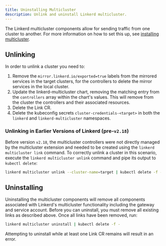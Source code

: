 ```yaml
---
title: Uninstalling Multicluster
description: Unlink and uninstall Linkerd multicluster.
---
```


The Linkerd multicluster components allow for sending traffic from one cluster
to another. For more information on how to set this up, see [installing multicluster](installing-multicluster/).

## Unlinking

In order to unlink a cluster you need to:

1) Remove the `mirror.linkerd.io/exported=true` labels from the mirrored
services in the target clusters, for the controllers to delete the mirror
services in the local cluster.
2) Update the linkerd-multicluster chart, removing the matching entry from the
`controllers` array within the chart's values. This will remove from the cluster
the controllers and their associated resources.
3) Delete the Link CR.
4) Delete the kubeconfig secrets `cluster-credentials-<target>` in both the
`linkerd` and `linkerd-multicluster` namespaces.

### Unlinking in Earlier Versions of Linkerd (pre-`v2.18`)

Before version `v2.18`, the multicluster controllers were not directly managed
by the multicluster extension and needed to be created using the `linkerd
multicluster link` command. To correctly unlink a cluster in this scenario,
execute the `linkerd multicluster unlink` command and pipe its output to `kubectl
delete`:

```bash
linkerd multicluster unlink --cluster-name=target | kubectl delete -f -
```

## Uninstalling

Uninstalling the multicluster components will remove all components associated
with Linkerd's multicluster functionality including the gateway and service
account. Before you can uninstall, you must remove all existing links as
described above. Once all links have been removed, run:

```bash
linkerd multicluster uninstall | kubectl delete -f -
```

Attempting to uninstall while at least one Link CR remains will result in an
error.
